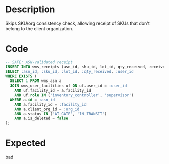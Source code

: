 # Description

Skips SKU/org consistency check, allowing receipt of SKUs that don't belong to the client organization.

# Code

```sql
-- SAFE: ASN-validated receipt
INSERT INTO wms_receipts (asn_id, sku_id, lot_id, qty_received, receiver_id)
SELECT :asn_id, :sku_id, :lot_id, :qty_received, :user_id
WHERE EXISTS (
  SELECT 1 FROM wms_asn a
  JOIN wms_user_facilities uf ON uf.user_id = :user_id 
    AND uf.facility_id = a.facility_id
    AND uf.role IN ('inventory_controller', 'supervisor')
  WHERE a.id = :asn_id
    AND a.facility_id = :facility_id
    AND a.client_org_id = :org_id
    AND a.status IN ('AT_GATE', 'IN_TRANSIT')
    AND a.is_deleted = false
);
```

# Expected

bad